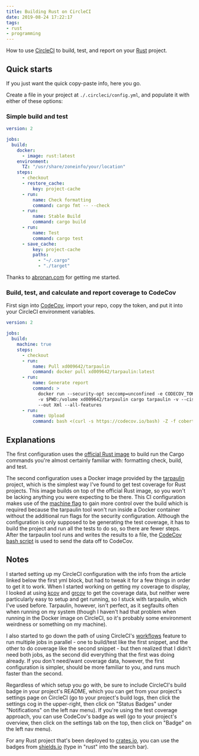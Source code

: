 ```yaml
---
title: Building Rust on CircleCI
date: 2019-08-24 17:22:17
tags:
- rust
- programming
---
```


How to use [CircleCI](https://circleci.com/) to build, test, and report on your [Rust](https://www.rust-lang.org/) project.

<!-- more -->

## Quick starts

If you just want the quick copy-paste info, here you go.

Create a file in your project at `./.circleci/config.yml`, and populate it with either of these options:

### Simple build and test

```yml
version: 2

jobs:
  build:
    docker:
      - image: rust:latest
    environment:
      TZ: "/usr/share/zoneinfo/your/location"
    steps:
      - checkout
      - restore_cache:
          key: project-cache
      - run:
          name: Check formatting
          command: cargo fmt -- --check
      - run:
          name: Stable Build
          command: cargo build
      - run:
          name: Test
          command: cargo test
      - save_cache:
          key: project-cache
          paths:
            - "~/.cargo"
            - "./target"
```

Thanks to [abronan.com](https://abronan.com/building-a-rust-project-on-circleci/) for getting me started.

### Build, test, and calculate and report coverage to CodeCov

First sign into [CodeCov](https://codecov.io), import your repo, copy the token, and put it into your CircleCI environment variables.

```yml
version: 2

jobs:
  build:
    machine: true
    steps:
      - checkout
      - run:
          name: Pull xd009642/tarpaulin
          command: docker pull xd009642/tarpaulin:latest
      - run:
          name: Generate report
          command: >
            docker run --security-opt seccomp=unconfined -e CODECOV_TOKEN=${CODECOV_TOKEN}
            -v $PWD:/volume xd009642/tarpaulin cargo tarpaulin -v --ciserver circle-ci
            --out Xml --all-features
      - run:
          name: Upload
          command: bash <(curl -s https://codecov.io/bash) -Z -f cobertura.xml

```

## Explanations

The first configuration uses the [official Rust image](https://hub.docker.com/_/rust) to build run the Cargo commands you're almost certainly familiar with: formatting check, build, and test.

The second configuration uses a Docker image provided by the [tarpaulin](https://github.com/xd009642/tarpaulin) project, which is the simplest way I've found to get test coverage for Rust projects. This image builds on top of the official Rust image, so you won't be lacking anything you were expecting to be there. This CI configuration makes use of the [machine flag](https://circleci.com/docs/2.0/executor-types/#using-machine) to gain more control over the build which is required because the tarpaulin tool won't run inside a Docker container without the additional run flags for the security configuration. Although the configuration is only supposed to be generating the test coverage, it has to build the project and run all the tests to do so, so there are fewer steps. After the tarpaulin tool runs and writes the results to a file, the [CodeCov bash script](https://docs.codecov.io/docs/about-the-codecov-bash-uploader) is used to send the data off to CodeCov.

## Notes

I started setting up my CircleCI configuration with the info from the article linked below the first yml block, but had to tweak it for a few things in order to get it to work. When I started working on getting my coverage to display, I looked at using [kcov](https://docs.codecov.io/docs/about-the-codecov-bash-uploader) and [grcov](https://github.com/mozilla/grcov) to get the coverage data, but neither were particularly easy to setup and get running, so I stuck with tarpaulin, which I've used before. Tarpaulin, however, isn't perfect, as it segfaults often when running on my system (though I haven't had that problem when running in the Docker image on CircleCI, so it's probably some environment weirdness or something on my machine).

I also started to go down the path of using CircleCI's [workflows](https://circleci.com/docs/2.0/workflows/) feature to run multiple jobs in parallel - one to build/test like the first snippet, and the other to do coverage like the second snippet - but then realized that I didn't need both jobs, as the second did everything that the first was doing already. If you don't need/want coverage data, however, the first configuration is simpler, should be more familiar to you, and runs much faster than the second.

Regardless of which setup you go with, be sure to include CircleCI's build badge in your project's README, which you can get from your project's settings page on CircleCI (go to your project's build logs, then click the settings cog in the upper-right, then click on "Status Badges" under "Notifications" on the left nav menu). If you're using the test coverage approach, you can use CodeCov's badge as well (go to your project's overview, then click on the settings tab on the top, then click on "Badge" on the left nav menu).

For any Rust project that's been deployed to [crates.io](https://crates.io), you can use the badges from [shields.io](https://shields.io) (type in "rust" into the search bar).
